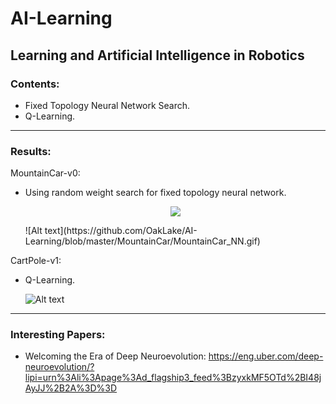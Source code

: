 # AI-Learning
Learning and Artificial Intelligence in Robotics
--------
### Contents:
- Fixed Topology Neural Network Search.
- Q-Learning.

--------
### Results:

MountainCar-v0:
- Using random weight search for fixed topology neural network.
    <p align="center">
    <img src="https://github.com/OakLake/AI-Learning/blob/master/MountainCar/MountainCar_NN.gif">
    </p>
    ![Alt text](https://github.com/OakLake/AI-Learning/blob/master/MountainCar/MountainCar_NN.gif)
    
CartPole-v1:
- Q-Learning.

    ![Alt text](https://github.com/OakLake/AI-Learning/blob/master/CartPole_RL.gif)

--------
### Interesting Papers:

- Welcoming the Era of Deep Neuroevolution: https://eng.uber.com/deep-neuroevolution/?lipi=urn%3Ali%3Apage%3Ad_flagship3_feed%3BzyxkMF5OTd%2BI48jAyJJ%2B2A%3D%3D
